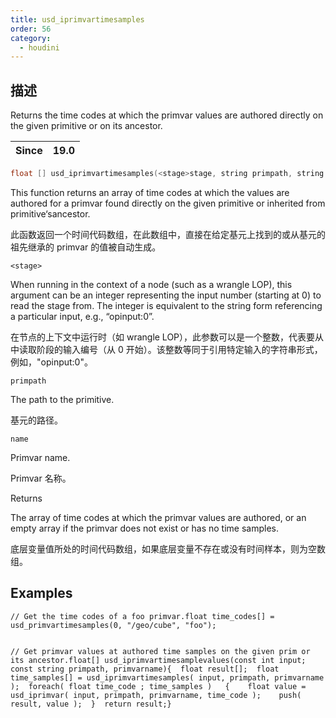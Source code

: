 ```yaml
---
title: usd_iprimvartimesamples
order: 56
category:
  - houdini
---
```

    
## 描述

Returns the time codes at which the primvar values are authored directly on
the given primitive or on its ancestor.

| Since | 19.0 |
| ----- | ---- |

```c
float [] usd_iprimvartimesamples(<stage>stage, string primpath, string name)
```

This function returns an array of time codes at which the values are authored
for a primvar found directly on the given primitive or inherited from
primitive‘sancestor.

此函数返回一个时间代码数组，在此数组中，直接在给定基元上找到的或从基元的祖先继承的 primvar 的值被自动生成。

`<stage>`

When running in the context of a node (such as a wrangle LOP), this argument
can be an integer representing the input number (starting at 0) to read the
stage from. The integer is equivalent to the string form referencing a
particular input, e.g., “opinput:0”.

在节点的上下文中运行时（如 wrangle LOP），此参数可以是一个整数，代表要从中读取阶段的输入编号（从 0
开始）。该整数等同于引用特定输入的字符串形式，例如，"opinput:0"。

`primpath`

The path to the primitive.

基元的路径。

`name`

Primvar name.

Primvar 名称。

Returns

The array of time codes at which the primvar values are authored, or an empty
array if the primvar does not exist or has no time samples.

底层变量值所处的时间代码数组，如果底层变量不存在或没有时间样本，则为空数组。

## Examples

    // Get the time codes of a foo primvar.float time_codes[] = usd_primvartimesamples(0, "/geo/cube", "foo");


    // Get primvar values at authored time samples on the given prim or its ancestor.float[] usd_iprimvartimesamplevalues(const int input; const string primpath, primvarname){  float result[];  float time_samples[] = usd_iprimvartimesamples( input, primpath, primvarname );  foreach( float time_code ; time_samples )   {    float value = usd_iprimvar( input, primpath, primvarname, time_code );    push( result, value );  }  return result;}
